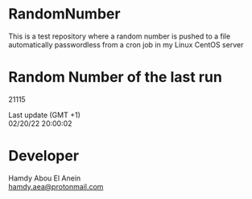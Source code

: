 # RandomNumber    
This is a test repository where a random number is pushed to a file automatically passwordless from a cron job in my Linux CentOS server    
# Random Number of the last run   
21115
      
Last update (GMT +1)    
02/20/22 20:00:02
# Developer    
Hamdy Abou El Anein   
hamdy.aea@protonmail.com
